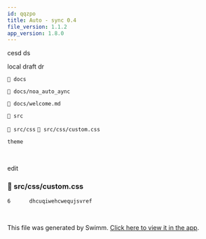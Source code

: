 ```yaml
---
id: qqzpo
title: Auto - sync 0.4
file_version: 1.1.2
app_version: 1.8.0
---
```


cesd ds

local draft dr

`📄 docs`

`📄 docs/noa_auto_aync`

`📄 docs/welcome.md`

`📄 src`

`📄 src/css` `📄 src/css/custom.css`

`theme`<swm-token data-swm-token=":docusaurus.config.js:28:1:1:`   theme: {`"/>

<br/>

edit
<!-- NOTE-swimm-snippet: the lines below link your snippet to Swimm -->
### 📄 src/css/custom.css
```css
6      dhcuqiwehcwequjsvref
```

<br/>

This file was generated by Swimm. [Click here to view it in the app](http://localhost:5000/repos/Z2l0aHViJTNBJTNBTm9hUmVwbyUzQSUzQU5vYW96ZXI=/docs/qqzpo).
